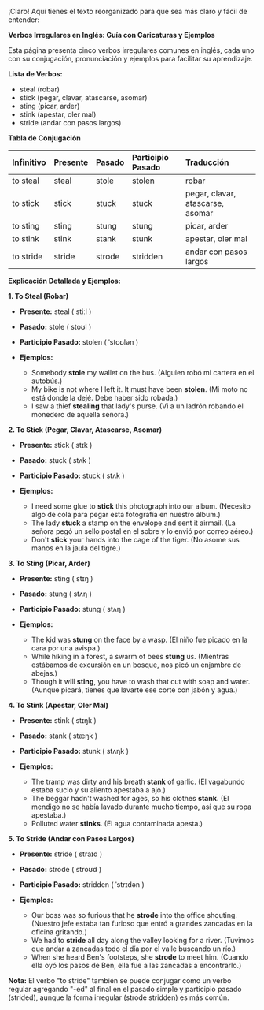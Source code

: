 ¡Claro! Aquí tienes el texto reorganizado para que sea más claro y fácil de entender:

**Verbos Irregulares en Inglés: Guía con Caricaturas y Ejemplos**

Esta página presenta cinco verbos irregulares comunes en inglés, cada uno con su conjugación, pronunciación y ejemplos para facilitar su aprendizaje.

**Lista de Verbos:**

*   steal (robar)
*   stick (pegar, clavar, atascarse, asomar)
*   sting (picar, arder)
*   stink (apestar, oler mal)
*   stride (andar con pasos largos)

**Tabla de Conjugación**

| Infinitivo | Presente | Pasado  | Participio Pasado | Traducción                                   |
| :---------- | :-------- | :------- | :---------------- | :------------------------------------------- |
| to steal    | steal     | stole    | stolen            | robar                                       |
| to stick    | stick     | stuck    | stuck             | pegar, clavar, atascarse, asomar            |
| to sting    | sting     | stung    | stung             | picar, arder                                |
| to stink    | stink     | stank    | stunk             | apestar, oler mal                            |
| to stride   | stride    | strode   | stridden          | andar con pasos largos                       |

**Explicación Detallada y Ejemplos:**

**1. To Steal (Robar)**

*   **Presente:** steal ( stiːl )
*   **Pasado:** stole ( stoʊl )
*   **Participio Pasado:** stolen ( ˈstoʊlən )

*   **Ejemplos:**
    *   Somebody **stole** my wallet on the bus. (Alguien robó mi cartera en el autobús.)
    *   My bike is not where I left it. It must have been **stolen**. (Mi moto no está donde la dejé. Debe haber sido robada.)
    *   I saw a thief **stealing** that lady's purse. (Vi a un ladrón robando el monedero de aquella señora.)

**2. To Stick (Pegar, Clavar, Atascarse, Asomar)**

*   **Presente:** stick ( stɪk )
*   **Pasado:** stuck ( stʌk )
*   **Participio Pasado:** stuck ( stʌk )

*   **Ejemplos:**
    *   I need some glue to **stick** this photograph into our album. (Necesito algo de cola para pegar esta fotografía en nuestro álbum.)
    *   The lady **stuck** a stamp on the envelope and sent it airmail. (La señora pegó un sello postal en el sobre y lo envió por correo aéreo.)
    *   Don't **stick** your hands into the cage of the tiger. (No asome sus manos en la jaula del tigre.)

**3. To Sting (Picar, Arder)**

*   **Presente:** sting ( stɪŋ )
*   **Pasado:** stung ( stʌŋ )
*   **Participio Pasado:** stung ( stʌŋ )

*   **Ejemplos:**
    *   The kid was **stung** on the face by a wasp. (El niño fue picado en la cara por una avispa.)
    *   While hiking in a forest, a swarm of bees **stung** us. (Mientras estábamos de excursión en un bosque, nos picó un enjambre de abejas.)
    *   Though it will **sting**, you have to wash that cut with soap and water. (Aunque picará, tienes que lavarte ese corte con jabón y agua.)

**4. To Stink (Apestar, Oler Mal)**

*   **Presente:** stink ( stɪŋk )
*   **Pasado:** stank ( stæŋk )
*   **Participio Pasado:** stunk ( stʌŋk )

*   **Ejemplos:**
    *   The tramp was dirty and his breath **stank** of garlic. (El vagabundo estaba sucio y su aliento apestaba a ajo.)
    *   The beggar hadn't washed for ages, so his clothes **stank**. (El mendigo no se había lavado durante mucho tiempo, así que su ropa apestaba.)
    *   Polluted water **stinks**. (El agua contaminada apesta.)

**5. To Stride (Andar con Pasos Largos)**

*   **Presente:** stride ( straɪd )
*   **Pasado:** strode ( stroʊd )
*   **Participio Pasado:** stridden ( ˈstrɪdən )

*   **Ejemplos:**
    *   Our boss was so furious that he **strode** into the office shouting. (Nuestro jefe estaba tan furioso que entró a grandes zancadas en la oficina gritando.)
    *   We had to **stride** all day along the valley looking for a river. (Tuvimos que andar a zancadas todo el día por el valle buscando un río.)
    *   When she heard Ben's footsteps, she **strode** to meet him. (Cuando ella oyó los pasos de Ben, ella fue a las zancadas a encontrarlo.)

**Nota:** El verbo "to stride" también se puede conjugar como un verbo regular agregando "-ed" al final en el pasado simple y participio pasado (strided), aunque la forma irregular (strode stridden) es más común.
